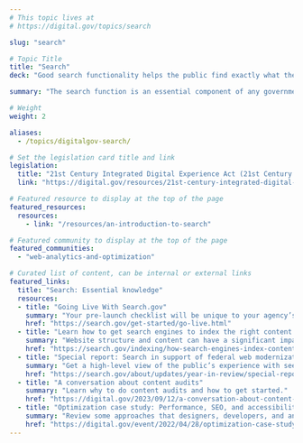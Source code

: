```yaml
---
# This topic lives at
# https://digital.gov/topics/search

slug: "search"

# Topic Title
title: "Search"
deck: "Good search functionality helps the public find exactly what they're looking for."

summary: "The search function is an essential component of any government website. It is a critical part of providing a positive user experience. Search is especially important for federal agencies which often have complex websites with large amounts of information. A well-designed search function can help users navigate this complexity and find the information they need quickly and easily."

# Weight
weight: 2

aliases:
  - /topics/digitalgov-search/

# Set the legislation card title and link
legislation:
  title: "21st Century Integrated Digital Experience Act (21st Century IDEA) & Section III.A.4 of M-23-22"
  link: "https://digital.gov/resources/21st-century-integrated-digital-experience-act/"

# Featured resource to display at the top of the page
featured_resources:
  resources:
    - link: "/resources/an-introduction-to-search"

# Featured community to display at the top of the page
featured_communities:
  - "web-analytics-and-optimization"

# Curated list of content, can be internal or external links
featured_links:
  title: "Search: Essential knowledge"
  resources:
  - title: "Going Live With Search.gov"
    summary: "Your pre-launch checklist will be unique to your agency’s workflow, requirements, and deadlines. Here is a typical checklist."
    href: "https://search.gov/get-started/go-live.html"
  - title: "Learn how to get search engines to index the right content for better discoverability"
    summary: "Website structure and content can have a significant impact on the ability of search engines to provide a good search experience. Find all you need to know to get search right on your website."
    href: "https://search.gov/indexing/how-search-engines-index-content-better-discoverability.html"
  - title: "Special report: Search in support of federal web modernization"
    summary: "Get a high-level view of the public’s experience with seeking services and information from federal government websites that use Search.gov."
    href: "https://search.gov/about/updates/year-in-review/special-report/overview.html"
  - title: "A conversation about content audits"
    summary: "Learn why to do content audits and how to get started."
    href: "https://digital.gov/2023/09/12/a-conversation-about-content-audits/"
  - title: "Optimization case study: Performance, SEO, and accessibility with CFPB"
    summary: "Review some approaches that designers, developers, and analytics specialists at the Consumer Financial Protection Bureau use to build search engine optimization and accessibility testing into their design and development practices."
    href: "https://digital.gov/event/2022/04/28/optimization-case-study-performance-seo-and-accessibility-with-cfpb/"
---
```

